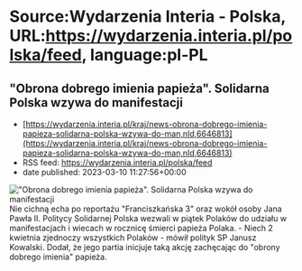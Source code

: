 # Source:Wydarzenia Interia - Polska, URL:https://wydarzenia.interia.pl/polska/feed, language:pl-PL

## "Obrona dobrego imienia papieża". Solidarna Polska wzywa do manifestacji
 - [https://wydarzenia.interia.pl/kraj/news-obrona-dobrego-imienia-papieza-solidarna-polska-wzywa-do-man,nId,6646813](https://wydarzenia.interia.pl/kraj/news-obrona-dobrego-imienia-papieza-solidarna-polska-wzywa-do-man,nId,6646813)
 - RSS feed: https://wydarzenia.interia.pl/polska/feed
 - date published: 2023-03-10 11:27:56+00:00

<p><a href="https://wydarzenia.interia.pl/kraj/news-obrona-dobrego-imienia-papieza-solidarna-polska-wzywa-do-man,nId,6646813"><img align="left" alt="&quot;Obrona dobrego imienia papieża&quot;. Solidarna Polska wzywa do manifestacji" src="https://i.iplsc.com/obrona-dobrego-imienia-papieza-solidarna-polska-wzywa-do-man/000FOHK9W50JSCBK-C321.jpg" /></a>Nie cichną echa po reportażu &quot;Franciszkańska 3&quot; oraz wokół osoby Jana Pawła II. Politycy Solidarnej Polska wezwali w piątek Polaków do udziału w manifestacjach i wiecach w rocznicę śmierci papieża Polaka. - Niech 2 kwietnia zjednoczy wszystkich Polaków - mówił polityk SP Janusz Kowalski. Dodał, że  jego partia inicjuje taką akcję zachęcając do &quot;obrony dobrego imienia&quot; papieża.</p><br clear="all" />

